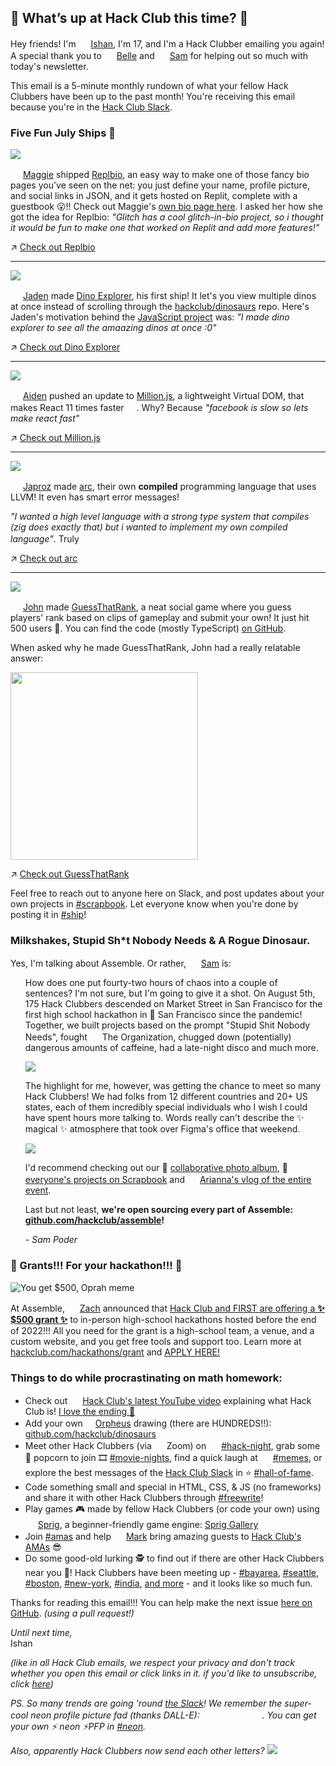 ## 👀 What’s up at Hack Club this time? 👀

Hey friends! I'm <img src="https://avatars.githubusercontent.com/u/38882631?v=4" width="16"> [Ishan](https://hackclub.slack.com/app_redirect?channel=U01ACA3M90C), I'm 17, and I'm a Hack Clubber emailing you again! A special thank you to <img src="https://ca.slack-edge.com/T0266FRGM-U019PF0KNE6-7aada2f77d19-512" width="16"> [Belle](https://belle.is-a.dev) and <img src="https://avatars.githubusercontent.com/u/39828164?v=4" width="16"> [Sam](https://sampoder.com) for helping out so much with today's newsletter. 

This email is a 5-minute monthly rundown of what your fellow Hack Clubbers have been up to the past month! You're receiving this email because you're in the [Hack Club Slack](https://hackclub.com/slack/).

### Five Fun July Ships 🚢

![](https://user-images.githubusercontent.com/38882631/185519156-9f0eb886-8dad-402d-a989-68e028f602b0.png)


<img src="https://ca.slack-edge.com/T0266FRGM-U026XSMKEDC-a471d7e9c871-512" width="16"> [Maggie](https://maggieliu.dev) shipped [Replbio](https://replit.com/@MaggieLiu1/replbio?v=1), an easy way to make one of those fancy bio pages you've seen on the net: you just define your name, profile picture, and social links in JSON, and it gets hosted on Replit, complete with a guestbook 😮!! Check out Maggie's [own bio page here](https://replbio.maggieliu1.repl.co). I asked her how she got the idea for Replbio: _"Glitch has a cool glitch-in-bio project, so i thought it would be fun to make one that worked on Replit and add more features!"_

↗️ [Check out Replbio](https://replit.com/@MaggieLiu1/replbio?v=1)

---

![](https://user-images.githubusercontent.com/38882631/185255273-bac75a55-8ef5-4c2f-b4cb-5265bc0c0c07.png)

<img src="https://ca.slack-edge.com/T0266FRGM-U03AUPJQKLN-24c58425b85d-512" width="16"> [Jaden](https://jadenhou.me/) made [Dino Explorer](https://dinoexplorer.hackclub.com/), his first ship! It let's you view multiple dinos at once instead of scrolling through the [hackclub/dinosaurs](https://github.com/hackclub/dinosaurs) repo. Here's Jaden's motivation behind the [JavaScript project](https://github.com/InternetRamen/dino-explorer) was: _"I made dino explorer to see all the amaazing dinos at once :0"_

↗️ [Check out Dino Explorer](https://dinoexplorer.hackclub.com/)

---

![](https://user-images.githubusercontent.com/38882631/185264183-09b967bc-efb1-4505-9f83-6513fe2d7aec.png)

<img src="https://ca.slack-edge.com/T0266FRGM-U018FMCP79R-e769e492c031-512" width="16"> [Aiden](https://aidenybai.com/) pushed an update to [Million.js](https://millionjs.org/), a lightweight Virtual DOM, that makes React 11 times faster <img src="https://emoji.slack-edge.com/T0266FRGM/ultrafastparrot/5148eb2f1db74d3b.gif" width="16">. Why? Because _"facebook is slow so lets make react fast"_ 

↗️ [Check out Million.js](https://millionjs.org/)

---

![](https://user-images.githubusercontent.com/38882631/185265018-b364f4d9-6242-488b-bb50-f4b9deea7ebf.png)

<img src="https://ca.slack-edge.com/T0266FRGM-U03K70BL2R3-45851de9d5d6-512" width="16"> [Japroz](https://japrozsaini.me/) made [arc](https://github.com/japrozs/arc), their own **compiled** programming language that uses LLVM! It even has smart error messages!

_"I wanted a high level language with a strong type system that compiles (zig does exactly that) but i wanted to implement my own compiled language"_. Truly <img src="https://emoji.slack-edge.com/T0266FRGM/based/537b2120c51f688d.png" width="16">

↗️ [Check out arc](https://github.com/japrozs/arc)

---

![](https://user-images.githubusercontent.com/38882631/185265789-adc68bd8-d341-4473-b6e4-6181659f3174.png)

<img src="https://ca.slack-edge.com/T0266FRGM-U03ME5R23CL-60b7b669a2e1-512" width="16"> [John](https://john-murphy-eth.vercel.app/) made [GuessThatRank](https://www.guessthatrank.com), a neat social game where you guess players' rank based on clips of gameplay and submit your own! It just hit 500 users 🎉. You can find the code (mostly TypeScript) [on GitHub](https://github.com/jmurphy5613/guess-that-rank).

When asked why he made GuessThatRank, John had a really relatable answer:

<img src="https://user-images.githubusercontent.com/38882631/185266313-95c9f7ec-21a6-433e-b551-338e05e54c73.png" width="300">

↗️ [Check out GuessThatRank](https://www.guessthatrank.com)

Feel free to reach out to anyone here on Slack, and post updates about your own projects in [#scrapbook](https://hackclub.slack.com/archives/C01504DCLVD). Let everyone know when you're done by posting it in [#ship](https://hackclub.slack.com/archives/C0M8PUPU6)!

### Milkshakes, Stupid Sh*t Nobody Needs & A Rogue Dinosaur.

Yes, I'm talking about Assemble. Or rather, <img src="https://avatars.githubusercontent.com/u/39828164?v=4" width="16"> [Sam](https://sampoder.com) is:

<ul>
How does one put fourty-two hours of chaos into a couple of sentences? I'm not sure, but I'm going to give it a shot. On August 5th, 175 Hack Clubbers descended on Market Street in San Francisco for the first high school hackathon in 🌁 San Francisco since the pandemic! Together, we built projects based on the prompt "Stupid Shit Nobody Needs", fought <img src="https://user-images.githubusercontent.com/38882631/185447991-cf6a6e84-585e-4f71-9546-fdf315e816ce.png" width="16"> The Organization, chugged down (potentially) dangerous amounts of caffeine, had a late-night disco and much more.

![](https://pbs.twimg.com/media/FZmP59CVEAEvynl?format=jpg&name=4096x4096)

The highlight for me, however, was getting the chance to meet so many Hack Clubbers! We had folks from 12 different countries and 20+ US states, each of them incredibly special individuals who I wish I could have spent hours more talking to. Words really can't describe the ✨ magical ✨ atmosphere that took over Figma's office that weekend. 

![](https://pbs.twimg.com/media/FZfM1E-UEAEF1qw?format=jpg&name=large)

I'd recommend checking out our 📸 [collaborative photo album](https://hack.af/assemble-album), 🚢 [everyone's projects on Scrapbook](https://scrapbook.assemble.hackclub.com) and <img src="https://ca.slack-edge.com/T0266FRGM-U012U7V5W22-a83fd46e92f2-512" width="16"> [Arianna's vlog of the entire event](https://hackclub.slack.com/archives/C0M8PUPU6/p1660786162270309). 

Last but not least, **we're open sourcing every part of Assemble: [github.com/hackclub/assemble](https://github.com/hackclub/assemble)!**

_- Sam Poder_

</ul>

### 💸 Grants!!! For your hackathon!!! 💸
![You get $500, Oprah meme](https://cloud-ncs2ypbyu-hack-club-bot.vercel.app/06qcy84.jpeg)


At Assemble, <img src="https://ca.slack-edge.com/T0266FRGM-U0266FRGP-7f1bd1a815ac-512" width="16"> [Zach](https://zachlatta.com/) announced that [Hack Club and FIRST are offering a **✨ $500 grant ✨**](https://hackclub.com/hackathons/grant) to in-person high-school hackathons hosted before the end of 2022!!! All you need for the grant is a high-school team, a venue, and a custom website, and you get free tools and support too. Learn more at [hackclub.com/hackathons/grant](https://hackclub.com/hackathons/grant) and [APPLY HERE!](https://hackclub.slack.com/archives/C03TS0VKFPZ)


### Things to do while procrastinating on math homework:

- Check out <img src="https://emoji.slack-edge.com/T0266FRGM/youtube-logo/7e2f896d9d96525e.png" width="16"> [Hack Club's latest YouTube video](https://www.youtube.com/watch?v=-sxRdKtKNa0) explaining what Hack Club is! [I love the ending 🐴](https://youtu.be/-sxRdKtKNa0?t=120)
- Add your own <img src="https://emoji.slack-edge.com/T0266FRGM/orpheus-eating-chair/ab57effc3d9aa555.png" width="16">[Orpheus](https://workshops.hackclub.com/orpheus/) drawing (there are HUNDREDS!!): [github.com/hackclub/dinosaurs](https://github.com/hackclub/dinosaurs)
- Meet other Hack Clubbers (via <img src="https://emoji.slack-edge.com/T0266FRGM/zoom/a255d334a3e6e4e8.png" width="16"> Zoom) on <img src="https://cloud-9pj8ga86m.vercel.app/2020-07-24_zdd8ycnkp9q0bbf1fj8a1amjv3zndufz.png" width="16"> [#hack-night](https://hackclub.com/night/), grab some 🍿 popcorn to join 🎞 [#movie-nights](https://hackclub.slack.com/archives/C025QEVNRPW), find a quick laugh at <img src="https://emoji.slack-edge.com/T0266FRGM/eggsdee/8d4821b792d61796.png" width="16"> [#memes](https://hackclub.slack.com/archives/CB19EP4MC), or explore the best messages of the [Hack Club Slack](https://hackclub.com/slack) in ⭐️ [#hall-of-fame](https://hackclub.slack.com/archives/C028VGT0JMQ).
- Code something small and special in HTML, CSS, & JS (no frameworks) and share it with other Hack Clubbers through [#freewrite](https://hackclub.slack.com/archives/C03TE1RLR7V/p1660684775476709)!
- Play games 🎮 made by fellow Hack Clubbers (or code your own) using <img src="https://emoji.slack-edge.com/T0266FRGM/sprig-dino/6f01fec60b51b343.png" width="16"> [Sprig](https://sprig.hackclub.dev), a beginner-friendly game engine: [Sprig Gallery](https://sprig-gallery.hackclub.dev/)
- Join [#amas](https://hackclub.slack.com/archives/C03QPB0SU3V) and help <img src="https://ca.slack-edge.com/T0266FRGM-U03Q20XM953-91ae3b0d0243-512" width="16"> [Mark](https://www.youtube.com/watch?v=dQw4w9WgXcQ) bring amazing guests to [Hack Club's AMAs](https://hackclub.com/amas) 😎
- Do some good-old lurking 🕵️ to find out if there are other Hack Clubbers near you 📍! Hack Clubbers have been meeting up - [#bayarea](https://hackclub.slack.com/archives/C014M6C0CNA), [#seattle](https://hackclub.slack.com/archives/C023L02KGHZ), [#boston](https://hackclub.slack.com/archives/C02A1MS6TD4), [#new-york](https://hackclub.slack.com/archives/C029VBNK0UV), [#india](https://hackclub.slack.com/archives/C34HPC3J4), [and more](https://hackclub.slack.com/archives/C03L35R822Y/p1660101850115939) - and it looks like so much fun.

Thanks for reading this email!!! You can help make the next issue [here on GitHub](https://github.com/hackclub/newsletter). _(using a pull request!)_

_Until next time,_  
Ishan

_(like in all Hack Club emails, we respect your privacy and don't track whether you open this email or click links in it. if you'd like to unsubscribe, click [here]())_


_PS. So many trends are going 'round [the Slack](https://hackclub.com/slack)! We remember the super-cool neon profile picture fad (thanks DALL-E): <img src="https://ca.slack-edge.com/T0266FRGM-U026XSMKEDC-a471d7e9c871-512" width="16"> <img src="https://ca.slack-edge.com/T0266FRGM-U03NJ5A39B7-93ab7d36c27f-512" width="16"> <img src="https://ca.slack-edge.com/T0266FRGM-U01VDAQB99P-fec41f1b6433-512" width="16"> <img src="https://ca.slack-edge.com/T0266FRGM-U01D9DWGEB0-ac34abb469a9-512" width="16"> <img src="https://ca.slack-edge.com/T0266FRGM-U02KEJ8T6D8-e938b61d1f15-512" width="16">. You can get your own ⚡️ _neon_ ⚡️PFP in [#neon](https://hackclub.slack.com/archives/C03RFCGGEQH)._

_Also, apparently Hack Clubbers now send each other letters?_
![](https://cloud-64v8eu33n-hack-club-bot.vercel.app/0img_20220810_223037309__1_.jpg)

